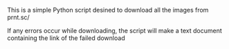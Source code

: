 This is a simple Python script desined to download all the images from prnt.sc/

If any errors occur while downloading, the script will make a text document containing the link of the failed download
